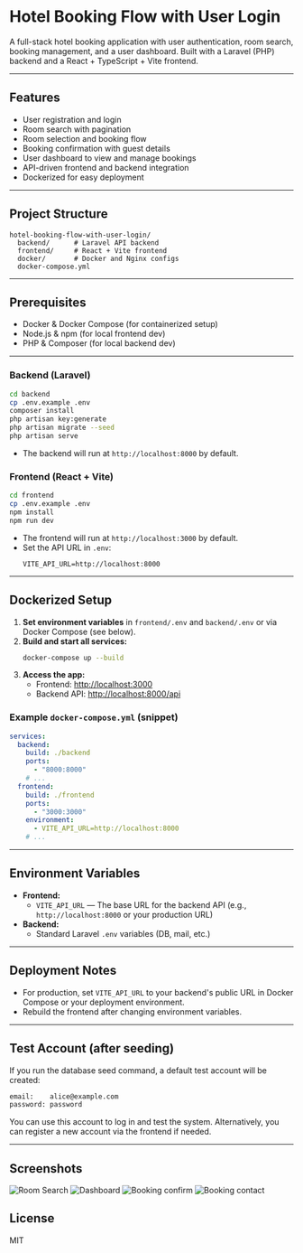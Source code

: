 # Hotel Booking Flow with User Login

A full-stack hotel booking application with user authentication, room search, booking management, and a user dashboard. Built with a Laravel (PHP) backend and a React + TypeScript + Vite frontend.

---

## Features

- User registration and login
- Room search with pagination
- Room selection and booking flow
- Booking confirmation with guest details
- User dashboard to view and manage bookings
- API-driven frontend and backend integration
- Dockerized for easy deployment

---

## Project Structure

```
hotel-booking-flow-with-user-login/
  backend/      # Laravel API backend
  frontend/     # React + Vite frontend
  docker/       # Docker and Nginx configs
  docker-compose.yml
```

---

## Prerequisites

- Docker & Docker Compose (for containerized setup)
- Node.js & npm (for local frontend dev)
- PHP & Composer (for local backend dev)

---

### Backend (Laravel)

```sh
cd backend
cp .env.example .env
composer install
php artisan key:generate
php artisan migrate --seed
php artisan serve
```

- The backend will run at `http://localhost:8000` by default.

### Frontend (React + Vite)

```sh
cd frontend
cp .env.example .env
npm install
npm run dev
```

- The frontend will run at `http://localhost:3000` by default.
- Set the API URL in `.env`:
  ```
  VITE_API_URL=http://localhost:8000
  ```

---

## Dockerized Setup

1. **Set environment variables** in `frontend/.env` and `backend/.env` or via Docker Compose (see below).
2. **Build and start all services:**
   ```sh
   docker-compose up --build
   ```
3. **Access the app:**
   - Frontend: [http://localhost:3000](http://localhost:3000)
   - Backend API: [http://localhost:8000/api](http://localhost:8000/api)

### Example `docker-compose.yml` (snippet)

```yaml
services:
  backend:
    build: ./backend
    ports:
      - "8000:8000"
    # ...
  frontend:
    build: ./frontend
    ports:
      - "3000:3000"
    environment:
      - VITE_API_URL=http://localhost:8000
    # ...
```

---

## Environment Variables

- **Frontend:**
  - `VITE_API_URL` — The base URL for the backend API (e.g., `http://localhost:8000` or your production URL)
- **Backend:**
  - Standard Laravel `.env` variables (DB, mail, etc.)

---

## Deployment Notes

- For production, set `VITE_API_URL` to your backend's public URL in Docker Compose or your deployment environment.
- Rebuild the frontend after changing environment variables.

---

## Test Account (after seeding)

If you run the database seed command, a default test account will be created:

```bash
email:    alice@example.com
password: password
```

You can use this account to log in and test the system.
Alternatively, you can register a new account via the frontend if needed.

---

## Screenshots

![Room Search](demo1.png)
![Dashboard](demo2.png)
![Booking confirm](demo3.png)
![Booking contact](demo4.png)

## License

MIT
